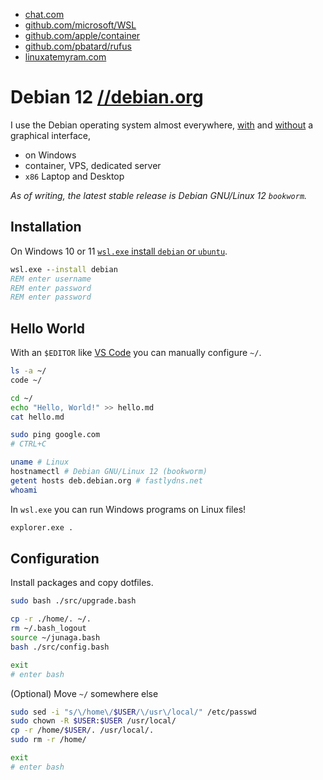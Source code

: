 - [chat.com](https://chat.com/)
- [github.com/microsoft/WSL](https://github.com/microsoft/WSL)
- [github.com/apple/container](https://github.com/apple/container)
- [github.com/pbatard/rufus](https://github.com/pbatard/rufus)
- [linuxatemyram.com](https://www.linuxatemyram.com/)

# Debian 12 [//debian.org](https://debian.org/)

I use the Debian operating system almost everywhere, [with](https://www.reddit.com/r/unixporn/top/?t=year) and [without](<https://en.wikipedia.org/wiki/Terminal_emulator>) a graphical interface,

- on Windows
- container, VPS, dedicated server
- `x86` Laptop and Desktop

_As of writing, the latest stable release is Debian GNU/Linux 12 `bookworm`._

## Installation

On Windows 10 or 11 [`wsl.exe` install `debian` or `ubuntu`](./windows/linux/README.MD).

```cmd
wsl.exe --install debian
REM enter username
REM enter password
REM enter password
```

## Hello World

With an `$EDITOR` like [VS Code](https://code.visualstudio.com/) you can manually configure `~/`.

```bash
ls -a ~/
code ~/

cd ~/
echo "Hello, World!" >> hello.md
cat hello.md

sudo ping google.com
# CTRL+C

uname # Linux
hostnamectl # Debian GNU/Linux 12 (bookworm)
getent hosts deb.debian.org # fastlydns.net
whoami
```

In `wsl.exe` you can run Windows programs on Linux files!

```bash
explorer.exe .
```

## Configuration

Install packages and copy dotfiles.

```bash
sudo bash ./src/upgrade.bash
```

```bash
cp -r ./home/. ~/.
rm ~/.bash_logout
source ~/junaga.bash
bash ./src/config.bash

exit
# enter bash
```

(Optional) Move `~/` somewhere else

```bash
sudo sed -i "s/\/home\/$USER/\/usr\/local/" /etc/passwd
sudo chown -R $USER:$USER /usr/local/
cp -r /home/$USER/. /usr/local/.
sudo rm -r /home/

exit
# enter bash
```
